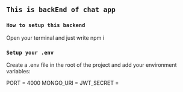 ## `This is backEnd of chat app `

### `How to setup this backend `

Open your terminal and just write npm i

### `Setup your .env`

Create a .env file in the root of the project and add your environment variables:

PORT = 4000
MONGO_URI = <your-mongodb-uri>
JWT_SECRET = <your-jwt-secret>